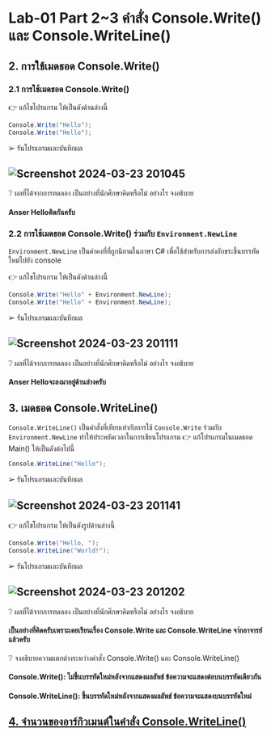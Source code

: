 # Lab-01 Part 2~3 คำสั่ง Console.Write() และ Console.WriteLine()

## 2. การใช้เมดธอด Console.Write()

### 2.1 การใช้เมดธอด Console.Write()
👉 แก้ไขโปรแกรม ให้เป็นดังด้านล่างนี้

```csharp
Console.Write("Hello");
Console.Write("Hello");
```

➢ รันโปรแกรมและบันทึกผล
## ![Screenshot 2024-03-23 201045](https://github.com/ironmanwin1/03376836-OOP-2566-Lab-01/assets/144198724/99e76944-66cc-4b5b-b4df-f801b82b04b3)


❔ ผลที่ได้จากการทดลอง เป็นอย่างที่นักศึกษาคิดหรือไม่ อย่างไร จงอธิบาย
#### Anser Helloติดกันครับ
### 2.2 การใช้เมดธอด Console.Write() ร่วมกับ  `Environment.NewLine`

`Environment.NewLine` เป็นค่าคงที่ที่ถูกนิยามในภาษา C# เพื่อใช้สำหรับการส่งอักขระขึ้นบรรทัดใหม่ไปยัง console

👉 แก้ไขโปรแกรม ให้เป็นดังด้านล่างนี้

```csharp
Console.Write("Hello" + Environment.NewLine);
Console.Write("Hello" + Environment.NewLine);
```

➢ รันโปรแกรมและบันทึกผล
## ![Screenshot 2024-03-23 201111](https://github.com/ironmanwin1/03376836-OOP-2566-Lab-01/assets/144198724/2a829700-68a2-4dcf-be47-c0b293162d28)


❔ ผลที่ได้จากการทดลอง เป็นอย่างที่นักศึกษาคิดหรือไม่ อย่างไร จงอธิบาย
#### Anser Helloจะลงมาอยู่ด้านล่างครับ

## 3. เมดธอด Console.WriteLine()

`Console.WriteLine()` เป็นคำสั่งที่เทียบเท่ากับการใช้  `Console.Write` ร่วมกับ  `Environment.NewLine` ทำให้ประหยัดเวลาในการเขียนโปรแกรม
👉 แก้โปรแกรมในเมดธอด Main() ให้เป็นดังต่อไปนี้

```csharp
Console.WriteLine("Hello");
```

➢ รันโปรแกรมและบันทึกผล
## ![Screenshot 2024-03-23 201141](https://github.com/ironmanwin1/03376836-OOP-2566-Lab-01/assets/144198724/3f594838-aa4b-415d-aa40-ef706375d10b)


👉 แก้ไขโปรแกรม ให้เป็นดังรูปด้านล่างนี้

```csharp
Console.Write("Hello, ");
Console.WriteLine("World!");
```

➢ รันโปรแกรมและบันทึกผล
## ![Screenshot 2024-03-23 201202](https://github.com/ironmanwin1/03376836-OOP-2566-Lab-01/assets/144198724/48ddc870-6442-451c-ac01-bed711044f16)

❔ ผลที่ได้จากการทดลอง เป็นอย่างที่นักศึกษาคิดหรือไม่ อย่างไร จงอธิบาย
#### เป็นอย่างที่คิดครับเพราะเคยเรียนเรื่อง Console.Write และ Console.WriteLine จา่กอาจารย์แล้วครับ

❔ จงอธิบายความแตกต่างระหว่างคำสั่ง Console.Write() และ Console.WriteLine()
####  Console.Write(): ไม่ขึ้นบรรทัดใหม่หลังจากแสดงผลลัพธ์ ข้อความจะแสดงต่อบนบรรทัดเดียวกัน
####  Console.WriteLine(): ขึ้นบรรทัดใหม่หลังจากแสดงผลลัพธ์ ข้อความจะแสดงบนบรรทัดใหม่

## [4. จำนวนของอาร์กิวเมนต์ในคำสั่ง Console.WriteLine()](./Lab-01-part-4.md)
